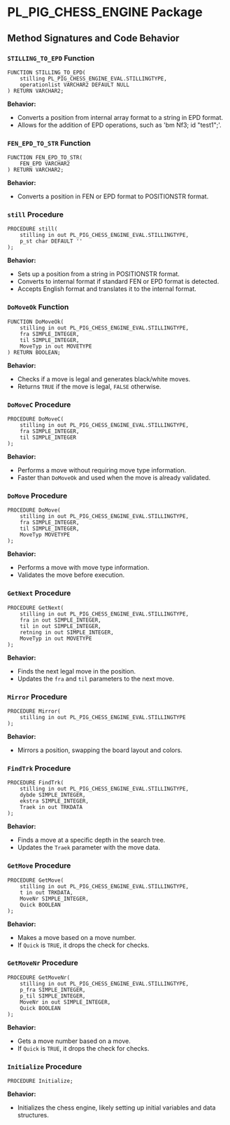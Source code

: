 # PL_PIG_CHESS_ENGINE Package

## Method Signatures and Code Behavior

### `STILLING_TO_EPD` Function

```plsql
FUNCTION STILLING_TO_EPD(
    stilling PL_PIG_CHESS_ENGINE_EVAL.STILLINGTYPE,
    operationlist VARCHAR2 DEFAULT NULL
) RETURN VARCHAR2;
```

**Behavior:**
- Converts a position from internal array format to a string in EPD format.
- Allows for the addition of EPD operations, such as 'bm Nf3; id "test1";'.

### `FEN_EPD_TO_STR` Function

```plsql
FUNCTION FEN_EPD_TO_STR(
    FEN_EPD VARCHAR2
) RETURN VARCHAR2;
```

**Behavior:**
- Converts a position in FEN or EPD format to POSITIONSTR format.

### `still` Procedure

```plsql
PROCEDURE still(
    stilling in out PL_PIG_CHESS_ENGINE_EVAL.STILLINGTYPE,
    p_st char DEFAULT ''
);
```

**Behavior:**
- Sets up a position from a string in POSITIONSTR format.
- Converts to internal format if standard FEN or EPD format is detected.
- Accepts English format and translates it to the internal format.

### `DoMoveOk` Function

```plsql
FUNCTION DoMoveOk(
    stilling in out PL_PIG_CHESS_ENGINE_EVAL.STILLINGTYPE,
    fra SIMPLE_INTEGER,
    til SIMPLE_INTEGER,
    MoveTyp in out MOVETYPE
) RETURN BOOLEAN;
```

**Behavior:**
- Checks if a move is legal and generates black/white moves.
- Returns `TRUE` if the move is legal, `FALSE` otherwise.

### `DoMoveC` Procedure

```plsql
PROCEDURE DoMoveC(
    stilling in out PL_PIG_CHESS_ENGINE_EVAL.STILLINGTYPE,
    fra SIMPLE_INTEGER,
    til SIMPLE_INTEGER
);
```

**Behavior:**
- Performs a move without requiring move type information.
- Faster than `DoMoveOk` and used when the move is already validated.

### `DoMove` Procedure

```plsql
PROCEDURE DoMove(
    stilling in out PL_PIG_CHESS_ENGINE_EVAL.STILLINGTYPE,
    fra SIMPLE_INTEGER,
    til SIMPLE_INTEGER,
    MoveTyp MOVETYPE
);
```

**Behavior:**
- Performs a move with move type information.
- Validates the move before execution.

### `GetNext` Procedure

```plsql
PROCEDURE GetNext(
    stilling in out PL_PIG_CHESS_ENGINE_EVAL.STILLINGTYPE,
    fra in out SIMPLE_INTEGER,
    til in out SIMPLE_INTEGER,
    retning in out SIMPLE_INTEGER,
    MoveTyp in out MOVETYPE
);
```

**Behavior:**
- Finds the next legal move in the position.
- Updates the `fra` and `til` parameters to the next move.

### `Mirror` Procedure

```plsql
PROCEDURE Mirror(
    stilling in out PL_PIG_CHESS_ENGINE_EVAL.STILLINGTYPE
);
```

**Behavior:**
- Mirrors a position, swapping the board layout and colors.

### `FindTrk` Procedure

```plsql
PROCEDURE FindTrk(
    stilling in out PL_PIG_CHESS_ENGINE_EVAL.STILLINGTYPE,
    dybde SIMPLE_INTEGER,
    ekstra SIMPLE_INTEGER,
    Traek in out TRKDATA
);
```

**Behavior:**
- Finds a move at a specific depth in the search tree.
- Updates the `Traek` parameter with the move data.

### `GetMove` Procedure

```plsql
PROCEDURE GetMove(
    stilling in out PL_PIG_CHESS_ENGINE_EVAL.STILLINGTYPE,
    t in out TRKDATA,
    MoveNr SIMPLE_INTEGER,
    Quick BOOLEAN
);
```

**Behavior:**
- Makes a move based on a move number.
- If `Quick` is `TRUE`, it drops the check for checks.

### `GetMoveNr` Procedure

```plsql
PROCEDURE GetMoveNr(
    stilling in out PL_PIG_CHESS_ENGINE_EVAL.STILLINGTYPE,
    p_fra SIMPLE_INTEGER,
    p_til SIMPLE_INTEGER,
    MoveNr in out SIMPLE_INTEGER,
    Quick BOOLEAN
);
```

**Behavior:**
- Gets a move number based on a move.
- If `Quick` is `TRUE`, it drops the check for checks.

### `Initialize` Procedure

```plsql
PROCEDURE Initialize;
```

**Behavior:**
- Initializes the chess engine, likely setting up initial variables and data structures.